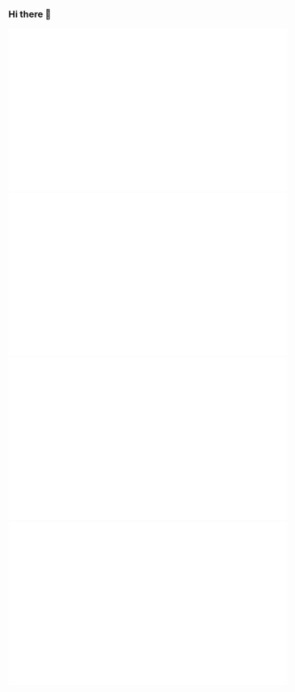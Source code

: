 ### Hi there 👋

![](https://raw.githubusercontent.com/miguelarcilla/github-stats/master/generated/overview.svg#gh-dark-mode-only)
![](https://raw.githubusercontent.com/miguelarcilla/github-stats/master/generated/overview.svg#gh-light-mode-only)
![](https://raw.githubusercontent.com/miguelarcilla/github-stats/master/generated/languages.svg#gh-dark-mode-only)
![](https://raw.githubusercontent.com/miguelarcilla/github-stats/master/generated/languages.svg#gh-light-mode-only)

<!--
**miguelarcilla/miguelarcilla** is a ✨ _special_ ✨ repository because its `README.md` (this file) appears on your GitHub profile.

Here are some ideas to get you started:

- 🔭 I’m currently working on ...
- 🌱 I’m currently learning ...
- 👯 I’m looking to collaborate on ...
- 🤔 I’m looking for help with ...
- 💬 Ask me about ...
- 📫 How to reach me: ...
- 😄 Pronouns: ...
- ⚡ Fun fact: ...
-->
